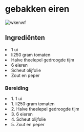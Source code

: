 <h1>gebakken eiren</h1>



![wkenwf](https://user-images.githubusercontent.com/90894981/136007660-e2f36e3b-4d30-4797-9264-68357606cd78.jpg)




<h2>Ingrediënten</h2>
<li>1 ui</li>
<li>li250 gram tomaten</li>
<li>Halve theelepel gedroogde tijm</li>
<li>6 eieren</li>
<li>Scheut olijfolie</li>
<li>Zout en peper</li>


<h3> Bereiding</h3>
<li>1. 1 ui</li>
<li>1. li250 gram tomaten</li>
<li>2. Halve theelepel gedroogde tijm</li>
<li>3. 6 eieren</li>
<li>4. Scheut olijfolie</li>
<li>5. Zout en peper</li>

